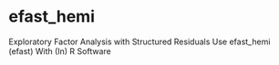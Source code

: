 # efast_hemi
Exploratory Factor Analysis with Structured Residuals Use efast_hemi (efast) With (In) R Software
